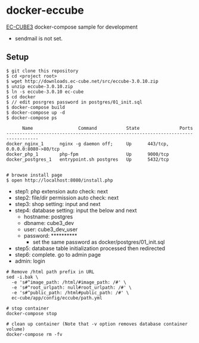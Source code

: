 # docker-eccube

[EC-CUBE3](http://www.ec-cube.net)  docker-compose sample for development

* sendmail is not set.

## Setup
```
$ git clone this repository
$ cd <project root>
$ wget http://downloads.ec-cube.net/src/eccube-3.0.10.zip
$ unzip eccube-3.0.10.zip
$ ln -s eccube-3.0.10 ec-cube
$ cd docker
$ // edit posrgres password in postgres/01_init.sql
$ docker-compose build
$ docker-compose up -d
$ docker-compose ps

      Name                 Command           State               Ports             
----------------------------------------------------------------------------------
docker_nginx_1      nginx -g daemon off;     Up      443/tcp, 0.0.0.0:8080->80/tcp 
docker_php_1        php-fpm                  Up      9000/tcp                      
docker_postgres_1   entrypoint.sh postgres   Up      5432/tcp


# browse install page
$ open http://localhost:8080/install.php
```

* step1: php extension auto check:  next
* step2: file/dir permission auto check: next
* step3: shop setting: input and next
* step4: database setting: input the below and next
    * hostname: postgres
    * dbname: cube3_dev
    * user: cube3_dev_user
    * password: ********** 
        * set the same password as docker/postgres/01_init.sql
* step5: database table initialization processed then redirected 
* step6: complete. go to admin page
* admin: login


```
# Remove /html path prefix in URL
sed -i.bak \
  -e 's#^image_path: /html/#image_path: /#' \
  -e 's#^root_urlpath: null#root_urlpath: /#' \
  -e 's#^public_path: /html#public_path: /#' \
  ec-cube/app/config/eccube/path.yml
```

```
# stop container 
docker-compose stop

# clean up container (Note that -v option removes database container volume)
docker-compose rm -fv 
```

